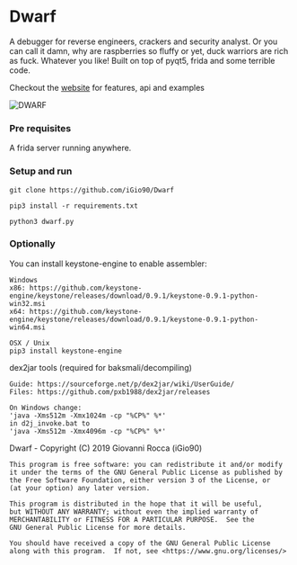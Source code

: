 # Dwarf

A debugger for reverse engineers, crackers and security analyst.
Or you can call it damn, why are raspberries so fluffy or yet, duck warriors are rich as fuck. Whatever you like!
Built on top of pyqt5, frida and some terrible code.

Checkout the [website](https://igio90.github.io/Dwarf/) for features, api and examples

![DWARF](https://i.imgur.com/rbOwjh5.png)

### Pre requisites
A frida server running anywhere.

### Setup and run

```
git clone https://github.com/iGio90/Dwarf

pip3 install -r requirements.txt

python3 dwarf.py
```

### Optionally

You can install keystone-engine to enable assembler:

```$xslt
Windows
x86: https://github.com/keystone-engine/keystone/releases/download/0.9.1/keystone-0.9.1-python-win32.msi
x64: https://github.com/keystone-engine/keystone/releases/download/0.9.1/keystone-0.9.1-python-win64.msi

OSX / Unix
pip3 install keystone-engine
```

dex2jar tools (required for baksmali/decompiling)
```
Guide: https://sourceforge.net/p/dex2jar/wiki/UserGuide/
Files: https://github.com/pxb1988/dex2jar/releases

On Windows change:
'java -Xms512m -Xmx1024m -cp "%CP%" %*'
in d2j_invoke.bat to
'java -Xms512m -Xmx4096m -cp "%CP%" %*'
```
Dwarf - Copyright (C) 2019 Giovanni Rocca (iGio90)

    This program is free software: you can redistribute it and/or modify
    it under the terms of the GNU General Public License as published by
    the Free Software Foundation, either version 3 of the License, or
    (at your option) any later version.

    This program is distributed in the hope that it will be useful,
    but WITHOUT ANY WARRANTY; without even the implied warranty of
    MERCHANTABILITY or FITNESS FOR A PARTICULAR PURPOSE.  See the
    GNU General Public License for more details.

    You should have received a copy of the GNU General Public License
    along with this program.  If not, see <https://www.gnu.org/licenses/>
```